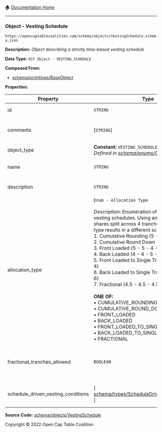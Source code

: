 :house: [Documentation Home](/README.md)

---

### Object - Vesting Schedule

`https://opencaptablecoalition.com/schema/objects/VestingSchedule.schema.json`

**Description:** _Object describing a strictly time-based vesting schedule_

**Data Type:** `OCF Object - VESTING_SCHEDULE`

**Composed From:**

- [schema/primitives/BaseObject](/docs/schema/primitives/BaseObject.md)

**Properties:**

| Property                           | Type                                                                                                                                                                                                                                                                                                                                                                                                                                                                                                                                                                                                                                                                                                                                                                                                                        | Description                                                                                           | Required   |
| ---------------------------------- | --------------------------------------------------------------------------------------------------------------------------------------------------------------------------------------------------------------------------------------------------------------------------------------------------------------------------------------------------------------------------------------------------------------------------------------------------------------------------------------------------------------------------------------------------------------------------------------------------------------------------------------------------------------------------------------------------------------------------------------------------------------------------------------------------------------------------- | ----------------------------------------------------------------------------------------------------- | ---------- |
| id                                 | `STRING`                                                                                                                                                                                                                                                                                                                                                                                                                                                                                                                                                                                                                                                                                                                                                                                                                    | Identifier for the object                                                                             | `REQUIRED` |
| comments                           | [`STRING`]                                                                                                                                                                                                                                                                                                                                                                                                                                                                                                                                                                                                                                                                                                                                                                                                                  | Unstructured text comments related to and stored for the object                                       | -          |
| object_type                        | **Constant:** `VESTING_SCHEDULE`</br>_Defined in [schema/enums/ObjectType](/docs/schema/enums/ObjectType.md)_                                                                                                                                                                                                                                                                                                                                                                                                                                                                                                                                                                                                                                                                                                               | Object type field                                                                                     | `REQUIRED` |
| name                               | `STRING`                                                                                                                                                                                                                                                                                                                                                                                                                                                                                                                                                                                                                                                                                                                                                                                                                    | Concise name for the vesting schedule                                                                 | `REQUIRED` |
| description                        | `STRING`                                                                                                                                                                                                                                                                                                                                                                                                                                                                                                                                                                                                                                                                                                                                                                                                                    | Detailed description of the vesting schedule                                                          | `REQUIRED` |
| allocation_type                    | `Enum - Allocation Type`</br></br>_Description:_ Enumeration of allocation types for vesting schedules. Using an example of 18 shares split across 4 tranches, each allocation type results in a different schedule as follows: </br>  1.  Cumulative Rounding (5 - 4 - 5 - 4)</br>  2.  Cumulative Round Down (4 - 5 - 4 - 5)</br>  3.  Front Loaded (5 - 5 - 4 - 4)</br>  4.  Back Loaded (4 - 4 - 5 - 5)</br>  5.  Front Loaded to Single Tranche (6 - 4 - 4 - 4)</br>  6.  Back Loaded to Single Tranche (4 - 4 - 4 - 6)</br> 7. Fractional (4.5 - 4.5 - 4.5 - 4.5)</br></br>**ONE OF:** </br>&bull; CUMULATIVE_ROUNDING </br>&bull; CUMULATIVE_ROUND_DOWN </br>&bull; FRONT_LOADED </br>&bull; BACK_LOADED </br>&bull; FRONT_LOADED_TO_SINGLE_TRANCHE </br>&bull; BACK_LOADED_TO_SINGLE_TRANCHE </br>&bull; FRACTIONAL | Allocation/rounding type for the vesting schedule                                                     | `REQUIRED` |
| fractional_tranches_allowed        | `BOOLEAN`                                                                                                                                                                                                                                                                                                                                                                                                                                                                                                                                                                                                                                                                                                                                                                                                                   | Whether or not fractional tranches are allowed. Note: if this is true, the allocation type is ignored | `REQUIRED` |
| schedule_driven_vesting_conditions | [ [schema/types/ScheduleDrivenVestingCondition](/docs/schema/types/ScheduleDrivenVestingCondition.md) ]                                                                                                                                                                                                                                                                                                                                                                                                                                                                                                                                                                                                                                                                                                                     | Schedule rows defining the vesting schedule tranches                                                  | `REQUIRED` |

**Source Code:** [schema/objects/VestingSchedule](/schema/objects/VestingSchedule.schema.json)

Copyright © 2022 Open Cap Table Coalition.
